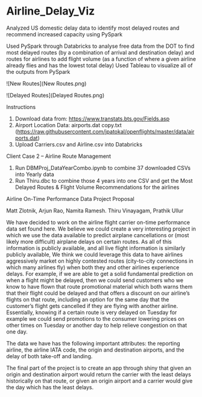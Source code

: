 # Airline_Delay_Viz
Analyzed US domestic delay data to identify most delayed routes and recommend increased capacity using PySpark

Used PySpark through Databricks to analyse free data from the DOT to find most delayed routes (by a combination of arrival and destination delay) and routes for airlines to add flight volume (as a function of where a given airline already flies and has the lowest total delay)
Used Tableau to visualize all of the outputs from PySpark 

![New Routes](New Routes.png)

![Delayed Routes](Delayed Routes.png)

Instructions

1. Download data from: https://www.transtats.bts.gov/Fields.asp
2. Airport Location Data: airports.dat copy.txt (https://raw.githubusercontent.com/jpatokal/openflights/master/data/airports.dat)
3. Upload Carriers.csv and Airline.csv into Databricks 

Client Case 2 – Airline Route Management  
1. Run DBMProj_DataYearCombo.ipynb to combine 37 downloaded CSVs into Yearly data
2. Run Thiru.dbc to combine those 4 years into one CSV and get the Most Delayed Routes & Flight Volume Recommendations for the airlines 
    
Airline On-Time Performance Data Project Proposal

Matt Zlotnik, Arjun Rao, Namita Ramesh. Thiru Vinayagam, Prathik Ullur 

We have decided to work on the airline flight carrier on-time performance data set found here. We believe we could create a very interesting project in which we use the data available to predict airplane cancellations or (most likely more difficult) airplane delays on certain routes. As all of this information is publicly available, and all live flight information is similarly publicly available, We think we could leverage this data to have airlines aggressively market on highly contested routes (city-to-city connections in which many airlines fly) when both they and other airlines experience delays. For example, if we are able to get a solid fundamental prediction on when a flight might be delayed, then we could send customers who we know to have flown that route promotional material which both warns them that their flight could be delayed and that offers a discount on our airline’s flights on that route, including an option for the same day that the customer’s flight gets cancelled if they are flying with another airline. Essentially, knowing if a certain route is very delayed on Tuesday for example we could send promotions to the consumer lowering prices on other times on Tuesday or another day to help relieve congestion on that one day. 

The data we have has the following important attributes: the reporting airline, the airline IATA code, the origin and destination airports, and the delay of both take-off and landing. 

The final part of the project is to create an app through shiny that given an origin and destination airport would return the carrier with the least delays historically on that route, or given an origin airport and a carrier would give the day which has the least delays. 

